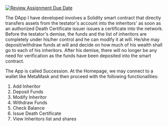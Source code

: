 [![Review Assignment Due Date](https://classroom.github.com/assets/deadline-readme-button-22041afd0340ce965d47ae6ef1cefeee28c7c493a6346c4f15d667ab976d596c.svg)](https://classroom.github.com/a/nxWWQbGg)


The DApp I have developed involves a Solidity smart contract that directly transfers assets from the testator's account into the inheritors' as soon as an authorized Death Certificate issuer issues a certificate into the network. Before the testator's demise, the funds and the list of inheritors are completely under his/her control and he can modify it at will. He/she may deposit/withdraw funds at will and decide on how much of his wealth shall go to each of his inheritors. After his demise, there will no longer be any need for verification as the funds have been deposited into the smart contract.

The App is called Succession. At the Homepage, we may connect to a wallet like MetaMask and then proceed with the following functionalities:
1) Add Inheritor
2) Deposit Funds
3) Modify Inheritor
4) Withdraw Funds
5) Check Balance
6) Issue Death Certificate
7) View Inheritors list and shares

